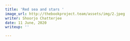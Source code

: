 ```yaml
---
title: 'Red sea and stars '
image_url: http://thebookproject.team/assets/img/2.jpeg
writer: Shoorjo Chatterjee
date: 11 June, 2020
writeup: ''

---
```

